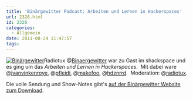 ```yaml
---
title: 'Binärgewitter Podcast: Arbeiten und Lernen in Hackerspaces'
url: 2326.html
id: 2326
categories:
  - Allgemein
date: 2011-08-24 11:47:57
tags:
---
```


[![](https://blog.shackspace.de/wp-content/uploads/2011/08/Bin_rgewitter-Logo-j-150x150.png "Binärgewitter")](https://blog.shackspace.de/wp-content/uploads/2011/08/Bin_rgewitter-Logo-j.png)Radiotux @[Binaergewitter](https://twitter.com/binaergewitter) war zu Gast im shackspace und es ging um das _Arbeiten und Lernen in Hackerspaces_.  Mit dabei ware @[jvanvinkenroye](https://twitter.com/jvanvinkenroye), @[pfleidi](https://twitter.com/pfleidi), @[makefoo](https://twitter.com/makefoo), @[hdznrrd](https://twitter.com/hdznrrd).  Moderation: @[radiotux](https://twitter.com/radiotux).

Die volle Sendung und Show-Notes gibt's [auf der Binärgewitter Website zum Download](http://blog.radiotux.de/2011/08/24/binargewitter-3-arbeiten-und-lernen-im-hackerspace/).